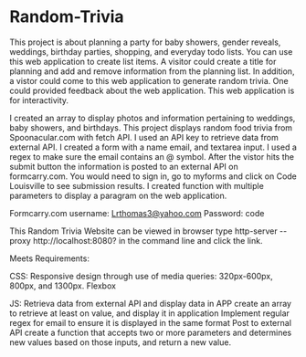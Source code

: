 # Random-Trivia


This project is about planning a party for baby showers, gender reveals, weddings, birthday parties, shopping, and everyday todo lists. You can use this web application to create list items. A visitor could create a title for planning and add and remove information from the planning list. In addition, a vistor could come to this web application to generate random trivia. One could provided feedback about the web application. This web application is for interactivity. 


I created an array to display photos and information pertaining to weddings, baby showers, and birthdays. This project displays random food trivia from Spoonacular.com with fetch API. I used an API key to retrieve data from external API.  I created a form with a name email, and textarea input. I used a regex to make sure the email contains an @ symbol. After the vistor hits the submit button the information is posted to an external API on formcarry.com. You would need to sign in, go to myforms and click on Code Louisville to see submission results. I created function with multiple parameters to display a paragram on the web application. 


Formcarry.com
username: Lrthomas3@yahoo.com
Password: code 


This Random Trivia Website can be viewed in browser type http-server --proxy http://localhost:8080? in the command line and click the link. 



Meets Requirements:

CSS: Responsive design through use of media queries: 320px-600px, 800px, and 1300px. 
     Flexbox
     

JS: Retrieva data from external API and display data in APP
    create an array to retrieve at least on value, and display it in application
    Implement regular regex for email to ensure it is displayed in the same format
    Post to external API
    create a function that accepts two or more parameters and determines new values based on those inputs, and return a new value. 

